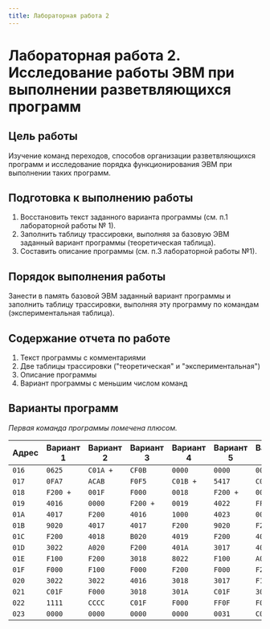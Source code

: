 ```yaml
---
title: Лабораторная работа 2
---
```


# Лабораторная работа 2. Исследование работы ЭВМ при выполнении разветвляющихся программ

## Цель работы 

Изучение команд переходов, способов организации разветвляющихся программ и исследование порядка функционирования ЭВМ при выполнении таких программ.

## Подготовка к выполнению работы

1. Восстановить текст заданного варианта программы (см. п.1 лабораторной работы № 1).
2. Заполнить таблицу трассировки, выполняя за базовую ЭВМ заданный вариант программы (теоретическая таблица).
3. Составить описание программы (см. п.3 лабораторной работы №1).

## Порядок выполнения работы

Занести в память базовой ЭВМ заданный вариант программы и заполнить таблицу трассировки, выполняя эту программу по командам (экспериментальная таблица).

## Содержание отчета по работе

1. Текст программы с комментариями
2. Две таблицы трассировки ("теоретическая" и "экспериментальная")
3. Описание программы
4. Вариант программы с меньшим числом команд

## Варианты программ

*Первая команда программы помечена плюсом.*

| Адрес | Вариант 1 | Вариант 2 | Вариант 3 | Вариант 4 | Вариант 5 | Вариант 6 |
|-------|-----------|-----------|-----------|-----------|-----------|-----------|
| `016` | `0625`    | `C01A +`  | `CF0B`    | `0000`    | `0000`    | `0000`    |
| `017` | `0FA7`    | `ACAB`    | `F0F5`    | `C01B +`  | `5417`    | `C01B +`  |
| `018` | `F200 +`  | `001F`    | `F000`    | `0018`    | `F200 +`  | `001B`    |
| `019` | `4016`    | `0000`    | `F200 +`  | `0019`    | `4022`    | `FF20`    |
| `01A` | `4017`    | `F200`    | `4016`    | `1000`    | `4023`    | `00DF`    |
| `01B` | `9020`    | `4017`    | `4017`    | `F200`    | `9020`    | `F200`    |
| `01C` | `F200`    | `4018`    | `B020`    | `4019`    | `F200`    | `4019`    |
| `01D` | `3022`    | `A020`    | `F200`    | `401A`    | `3017`    | `401A`    |
| `01E` | `F100`    | `F200`    | `3018`    | `8022`    | `F100`    | `A021`    |
| `01F` | `F000`    | `F100`    | `F000`    | `F200`    | `F000`    | `F200`    |
| `020` | `3022`    | `3022`    | `4016`    | `3018`    | `3017`    | `F100`    |
| `021` | `C01F`    | `F000`    | `3018`    | `301A`    | `C01F`    | `3023`    |
| `022` | `1111`    | `CCCC`    | `C01F`    | `F000`    | `FF0F`    | `F000`    |
| `023` | `0000`    | `0000`    | `0000`    | `0000`    | `0031`    | `C008`    |
